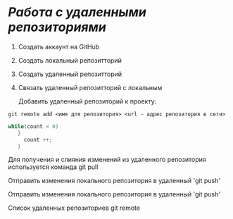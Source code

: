 # ***Работа с удаленными репозиториями***
1. Создать аккаунт на GitHub
2. Создать локальный репозитторий
3. Создать удаленный репозитторий
4. Связать удаленный репозитторий с локальным
   
   Добавить удаленный репозиторий к проекту:
   
```
git remote add <имя для репозитория> <url - адрес репозитория в сети>
```

```c#
while(count < 0)
   }
     count ++;
   }
```

Для получения и слияния изменений из удаленного репозитория используется команда git pull

Отправить изменения локального репозитория в удаленный 'git push'

Отправить изменения локального репозитория в удаленный 'git push'

Список удаленных репозиториев git remote
